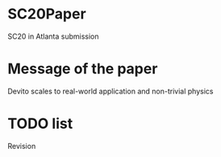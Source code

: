 # SC20Paper

SC20 in Atlanta submission

# Message of the paper

Devito scales to real-world application and non-trivial physics

# TODO list

Revision